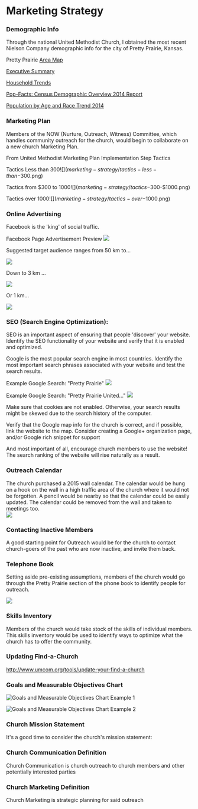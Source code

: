 # Marketing Strategy

### Demographic Info

Through the national United Methodist Church, I obtained the most recent Nielson Company demographic info for the city of Pretty Prairie, Kansas. 

Pretty Prairie [Area Map](https://drive.google.com/file/d/0B02bpu7HZwJRaVp5dGNMOUpYbU0/view?usp=sharing)

[Executive Summary](https://drive.google.com/file/d/0B02bpu7HZwJRMFJTM3BWZXprbWM/view?usp=sharing)

[Household Trends](https://drive.google.com/file/d/0B02bpu7HZwJRV1dnSGplRUxmMDg/view?usp=sharing)

[Pop-Facts: Census Demographic Overview 2014 Report](https://drive.google.com/file/d/0B02bpu7HZwJRSHFwVm5kX0FHMmc/view?usp=sharing)

[Population by Age and Race Trend 2014](https://drive.google.com/file/d/0B02bpu7HZwJRelJTXzd1XzVWUE0/view?usp=sharing)

### Marketing Plan

Members of the NOW (Nurture, Outreach, Witness) Committee, which handles community outreach for the church, would begin to collaborate on a new church Marketing Plan. 

From United Methodist Marketing Plan Implementation Step Tactics

Tactics Less than $300
![](marketing-strategy/tactics-less-than-$300.png)

Tactics from $300 to $1000
![](marketing-strategy/tactics-$300-$1000.png)

Tactics over $1000
![](marketing-strategy/tactics-over-$1000.png)

### Online Advertising

Facebook is the 'king' of social traffic. 

Facebook Page Advertisement Preview
![](marketing-strategy/facebook-page-advertisement-preview.png)

Suggested target audience ranges from 50 km to... 

![](marketing-strategy/facebook-page-advertisement-reach-50km.png)

Down to 3 km ... 

![](marketing-strategy/facebook-page-advertisement-reach-3km.png)

Or 1 km...

![](marketing-strategy/facebook-page-advertisement-reach-1km.png)

### SEO (Search Engine Optimization):

SEO is an important aspect of ensuring that people 'discover' your website. Identify the SEO functionality of your website and verify that it is enabled and optimized. 

Google is the most popular search engine in most countries. Identify the most important search phrases associated with your website and test the search results. 

Example Google Search: "Pretty Prairie"
![](marketing-strategy/google-search-pretty-prairie.jpg)

Example Google Search: "Pretty Prairie United..."
![](marketing-strategy/google-search-pretty-prairie-united.jpg)

Make sure that cookies are not enabled. Otherwise, your search results might be skewed due to the search history of the computer. 

Verify that the Google map info for the church is correct, and if possible, link the website to the map. Consider creating a Google+ organization page, and/or Google rich snippet for support

And most important of all, encourage church members to use the website! The search ranking of the website will rise naturally as a result.

### Outreach Calendar

The church purchased a 2015 wall calendar. The calendar would be hung on a hook on the wall in a high traffic area of the church where it would not be forgotten. A pencil would be nearby so that the calendar could be easily updated. The calendar could be removed from the wall and taken to meetings too.  
![](marketing-strategy/marketing-strategy-outreach-calendar.jpg)

### Contacting Inactive Members

A good starting point for Outreach would be for the church to contact church-goers of the past who are now inactive, and invite them back. 

### Telephone Book

Setting aside pre-existing assumptions, members of the church would go through the Pretty Prairie section of the phone book to identify people for outreach. 

![](marketing-strategy/marketing-strategy-telephone-book.jpg)

### Skills Inventory

Members of the church would take stock of the skills of individual members. This skills inventory would be used to identify ways to optimize what the church has to offer the community. 

### Updating Find-a-Church

http://www.umcom.org/tools/update-your-find-a-church

### Goals and Measurable Objectives Chart

![Goals and Measurable Objectives Chart Example 1](marketing-strategy/marketing-strategy-goals-measurable-objectives-chart-example-1.png)

![Goals and Measurable Objectives Chart Example 2](marketing-strategy/marketing-strategy-goals-measurable-objectives-chart-example-2.png)

### Church Mission Statement

It's a good time to consider the church's mission statement: 

### Church Communication Definition

Church Communication is church outreach to church members and other potentially interested parties

### Church Marketing Definition

Church Marketing is strategic planning for said outreach
